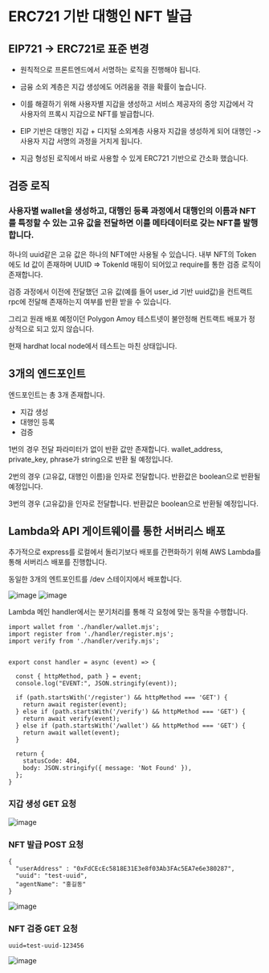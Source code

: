 # ERC721 기반 대행인 NFT 발급

## EIP721 -> ERC721로 표준 변경

- 원칙적으로 프론트엔드에서 서명하는 로직을 진행해야 됩니다.

- 금융 소외 계층은 지갑 생성에도 어려움을 겪을 확률이 높습니다.

- 이를 해결하기 위해 사용자별 지갑을 생성하고 서비스 제공자의 중앙 지갑에서 각 사용자의 프록시 지갑으로 NFT를 발급합니다.
- EIP 기반은 대행인 지갑 + 디지털 소외계층 사용자 지갑을 생성하게 되어 대행인 -> 사용자 지갑 서명의 과정을 거치게 됩니다.
- 지금 형성된 로직에서 바로 사용할 수 있게 ERC721 기반으로 간소화 했습니다.

## 검증 로직

### 사용자별 wallet을 생성하고, 대행인 등록 과정에서 대행인의 이름과 NFT를 특정할 수 있는 고유 값을 전달하면 이를 메타데이터로 갖는 NFT를 발행합니다.

하나의 uuid같은 고유 값은 하나의 NFT에만 사용될 수 있습니다. 내부 NFT의 Token에도 Id 값이 존재하며 UUID => TokenId 매핑이 되어있고 require를 통한 검증 로직이 존재합니다.

검증 과정에서 이전에 전달했던 고유 값(예를 들어 user_id 기반 uuid값)을 컨트랙트 rpc에 전달해 존재하는지 여부를 반환 받을 수 있습니다.

그리고 원래 배포 예정이던 Polygon Amoy 테스트넷이 불안정해 컨트랙트 배포가 정상적으로 되고 있지 않습니다.

현재 hardhat local node에서 테스트는 마친 상태입니다. 

## 3개의 엔드포인트
엔드포인트는 총 3개 존재합니다.

- 지갑 생성
- 대행인 등록
- 검증

1번의 경우 전달 파라미터가 없이 반환 값만 존재합니다. wallet_address, private_key, phrase가 string으로 반환 될 예정입니다.

2번의 경우 (고유값, 대행인 이름)을 인자로 전달합니다. 반환값은 boolean으로 반환될 예정입니다.

3번의 경우 (고유값)을 인자로 전달합니다. 반환값은 boolean으로 반환될 예정입니다.

## Lambda와 API 게이트웨이를 통한 서버리스 배포

추가적으로 express를 로컬에서 돌리기보다 배포를 간편화하기 위해 AWS Lambda를 통해 서버리스 배포를 진행합니다.


동일한 3개의 엔트포인트를 /dev 스테이지에서 배포합니다.

![image](https://github.com/user-attachments/assets/a4a24865-8333-420a-becc-39f7f2a28b94)
![image](https://github.com/user-attachments/assets/d1c1d350-b0f0-403c-8fa3-995989799431)


Lambda 메인 handler에서는 분기처리를 통해 각 요청에 맞는 동작을 수행합니다.

```
import wallet from './handler/wallet.mjs';
import register from './handler/register.mjs';
import verify from './handler/verify.mjs';


export const handler = async (event) => {
  
  const { httpMethod, path } = event;
  console.log("EVENT:", JSON.stringify(event));

  if (path.startsWith('/register') && httpMethod === 'GET') {
    return await register(event);
  } else if (path.startsWith('/verify') && httpMethod === 'GET') {
    return await verify(event);
  } else if (path.startsWith('/wallet') && httpMethod === 'GET') {
    return await wallet(event);
  } 

  return {
    statusCode: 404,
    body: JSON.stringify({ message: 'Not Found' }),
  };
}
```


### 지갑 생성 GET 요청
![image](https://github.com/user-attachments/assets/1ebf8e23-984b-459e-9cde-23e572e39ab0)


### NFT 발급 POST 요청
```
{
  "userAddress" : "0xFdCEcEc5818E31E3e8f03Ab3FAc5EA7e6e380287",
  "uuid": "test-uuid",
  "agentName": "홍길동"
}
```
![image](https://github.com/user-attachments/assets/da021d23-62a0-49b5-88a8-c65ad11f917c)


### NFT 검증 GET 요청

```
uuid=test-uuid-123456
```
![image](https://github.com/user-attachments/assets/0876638d-e215-485e-ac76-fdf712e39591)


